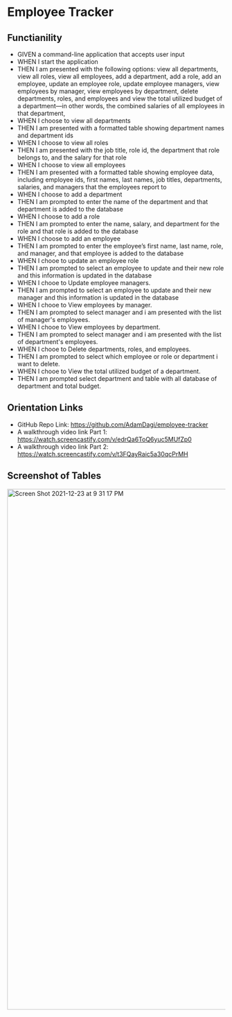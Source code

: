 # Employee Tracker

## Functianility
* GIVEN a command-line application that accepts user input
* WHEN I start the application
* THEN I am presented with the following options: view all departments, view all roles, view all employees, add a department, add a role, add an employee, update an employee role, update employee managers, view employees by manager, view employees by department, delete departments, roles, and employees and view the total utilized budget of a department—in other words, the combined salaries of all employees in that department,
* WHEN I choose to view all departments
* THEN I am presented with a formatted table showing department names and department ids
* WHEN I choose to view all roles
* THEN I am presented with the job title, role id, the department that role belongs to, and the salary for that role
* WHEN I choose to view all employees
* THEN I am presented with a formatted table showing employee data, including employee ids, first names, last names, job titles, departments, salaries, and managers that the employees report to
* WHEN I choose to add a department
* THEN I am prompted to enter the name of the department and that department is added to the database
* WHEN I choose to add a role
* THEN I am prompted to enter the name, salary, and department for the role and that role is added to the database
* WHEN I choose to add an employee
* THEN I am prompted to enter the employee’s first name, last name, role, and manager, and that employee is added to the database
* WHEN I chooe to update an employee role
* THEN I am prompted to select an employee to update and their new role and this information is updated in the database
* WHEN I chooe to Update employee managers.
* THEN I am prompted to select an employee to update and their new manager and this information is updated in the database
* WHEN I chooe to View employees by manager.
* THEN I am prompted to select manager and i am presented with the list of manager's employees.
* WHEN I chooe to View employees by department.
* THEN I am prompted to select manager and i am presented with the list of department's employees.
* WHEN I chooe to Delete departments, roles, and employees.
* THEN I am prompted to select which employee or role or department i want to delete.
* WHEN I chooe to View the total utilized budget of a department.
* THEN I am prompted select department and table with all database of department and total budget.

## Orientation Links
* GitHub Repo Link: https://github.com/AdamDagi/employee-tracker
* A walkthrough video link Part 1: https://watch.screencastify.com/v/edrQa6ToQ6yuc5MUfZp0
* A walkthrough video link Part 2: https://watch.screencastify.com/v/t3FQayRaic5a30qcPrMH

## Screenshot of Tables
<img width="1201" alt="Screen Shot 2021-12-23 at 9 31 17 PM" src="https://user-images.githubusercontent.com/90221273/147308560-840e42d4-f729-4ef4-a0ad-e69fbbaeb932.png">
